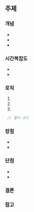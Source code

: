 ## 주제


### 개념

- 
-
- 

### 시간복잡도
-
-


### 로직

1. 
2. 
3. 




```java
 // 풀이 코드
```


### 장점

- 
- 



### 단점

- 
- 



### 결론




### 참고




